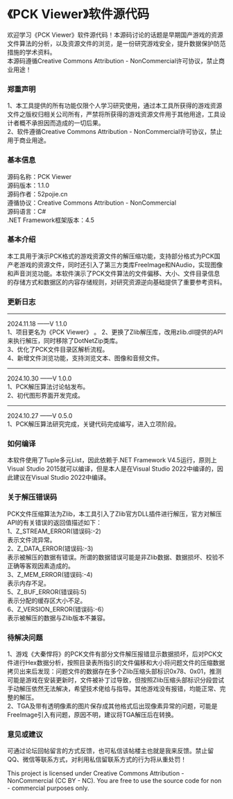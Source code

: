 # 《PCK Viewer》软件源代码   

欢迎学习《PCK Viewer》软件源代码！本源码讨论的话题是早期国产游戏的资源文件算法的分析，以及资源文件的浏览，是一份研究游戏安全，提升数据保护防范措施的学术资料。   
本源码遵循Creative Commons Attribution - NonCommercial许可协议，禁止商业用途！   

### 郑重声明  
1、本工具提供的所有功能仅限个人学习研究使用，通过本工具所获得的游戏资源文件之版权归相关公司所有，严禁将所获得的游戏资源文件用于其他用途，工具设计者概不承担因而造成的一切后果。   
2、软件遵循Creative Commons Attribution - NonCommercial许可协议，禁止用于商业用途。   
   
 ### 基本信息   
源码名称：PCK Viewer   
源码版本：1.1.0  
源码作者：52pojie.cn  
遵循协议：Creative Commons Attribution - NonCommercial    
源码语言：C#  
.NET Framework框架版本：4.5  

### 基本介绍
本工具用于演示PCK格式的游戏资源文件的解压缩功能，支持部分格式为PCK国产老游戏的资源文件，同时还引入了第三方类库FreeImage和NAudio，实现图像和声音浏览功能。本软件演示了PCK文件算法的文件偏移、大小、文件目录信息的存储方式和数据区的内容存储规则，对研究资源逆向基础提供了重要参考资料。  

### 更新日志  
--------------------------------------------------  
2024.11.18 ——V 1.1.0  
1、项目更名为《PCK Viewer》  。
2、更换了Zlib解压库，改用zlib.dll提供的API来执行解压，同时移除了DotNetZip类库。  
3、优化了PCK文件目录区解析流程。  
4、新增文件浏览功能，支持浏览文本、图像和音频文件。  
  
--------------------------------------------------  
2024.10.30 ——V 1.0.0  
1、PCK解压算法讨论帖发布。  
2、初代图形界面开发完成。  
  
--------------------------------------------------  
2024.10.27 ——V 0.5.0  
1、PCK解压算法研究完成，关键代码完成编写，进入立项阶段。  

### 如何编译  
本软件使用了Tuple多元List，因此依赖于.NET Framework V4.5运行，原则上Visual Studio 2015就可以编译，但是本人是在Visual Studio 2022中编译的，因此建议在Visual Studio 2022中编译。  

### 关于解压错误码
PCK文件压缩算法为Zlib，本工具引入了Zlib官方DLL插件进行解压，官方对解压API的有关错误的返回值描述如下：   
1、Z_STREAM_ERROR(错误码:-2)   
表示文件流异常。   
2、Z_DATA_ERROR(错误码:-3)   
表示被解压的数据有错误。所谓的数据错误可能是非Zlib数据、数据损坏、校验不正确等客观因素造成的。   
3、Z_MEM_ERROR(错误码:-4)   
表示内存不足。   
5、Z_BUF_ERROR(错误码:5)   
表示分配的缓存区大小不足。   
6、Z_VERSION_ERROR(错误码:-6）   
表示被解压的数据与Zlib版本不兼容。   

### 待解决问题    
1、游戏《大秦悍将》的PCK文件有部分文件解压报错显示数据损坏，后对PCK文件进行Hex数据分析，按照目录表所指引的文件偏移和大小将问题文件的压缩数据拷贝出来后发现：问题文件的数据存在多个Zlib压缩头部标识0x78、0x01，推测可能是游戏在安装更新时，文件被补丁过导致，但按照Zlib压缩头部标识分段尝试手动解压依然无法解决，希望技术佬给与指导。其他游戏没有报错，均能正常、完整的解压。   
2、TGA及带有透明像素的图片保存成其他格式后出现像素异常的问题，可能是FreeImage引入有问题，原因不明，建议将TGA解压后在转换。   

### 意见或建议
可通过论坛回帖留言的方式反馈，也可私信该帖楼主也就是我来反馈。禁止留QQ、微信等联系方式，对利用私信留联系方式的行为将从重处罚！  
 

This project is licensed under Creative Commons Attribution - NonCommercial (CC BY - NC). You are free to use the source code for non - commercial purposes only.
